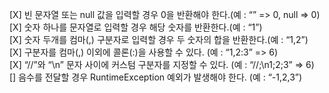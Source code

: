 [X] 빈 문자열 또는 null 값을 입력할 경우 0을 반환해야 한다.(예 : “” => 0, null => 0)\
[X] 숫자 하나를 문자열로 입력할 경우 해당 숫자를 반환한다.(예 : “1”)\
[X] 숫자 두개를 컴마(,) 구분자로 입력할 경우 두 숫자의 합을 반환한다.(예 : “1,2”)\
[X] 구분자를 컴마(,) 이외에 콜론(:)을 사용할 수 있다. (예 : “1,2:3” => 6)\
[X] “//”와 “\n” 문자 사이에 커스텀 구분자를 지정할 수 있다. (예 : “//;\n1;2;3” => 6)\
[] 음수를 전달할 경우 RuntimeException 예외가 발생해야 한다. (예 : “-1,2,3”)